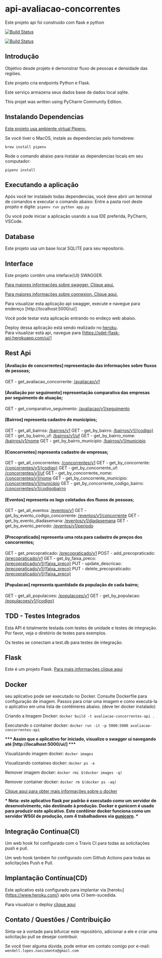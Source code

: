 # api-avaliacao-concorrentes
Este projeto api foi construido com flask e python

[![Build Status](https://travis-ci.org/sdetAutomation/flask-api.svg?branch=master)](https://travis-ci.org/sdetAutomation/flask-api)

[![Build Status](https://github.com/sdetautomation/flask-api/workflows/flask-api/badge.svg)](https://github.com/sdetAutomation/flask-api/actions)

Introdução
------------
Objetivo desde projeto é demonstrar fluxo de pessoas e densidade das regiões.

Este projeto cria endpoints Python e Flask.

Este serviço armazena seus dados base de dados local sqlite.

This projet was written using PyCharm Community Edition.   


Instalando Dependencias
-----
[Este projeto usa ambiente virtual Pipenv.](https://pipenv.readthedocs.io)

Se você tiver o MacOS, instale as dependencias pelo homebrew:

`brew install pipenv`

Rode o comando abaixo para instalar as dependencias locais em seu computador:

`pipenv install`


Executando a aplicação
----------------------
Após você ter instalado todas dependencias, você deve abrir um terminal de comandos e executar o comando abaixo:
Entre a pasta root deste projeto e digite:
`pipenv run python app.py`

Ou você pode iniciar a aplicação usando a sua IDE preferida, PyCharm, VSCode.


Database
--------
Este projeto usa um base local SQLITE para seu repositorio.  

Interface
---------
Este projeto contêm uma inteface(UI) SWAGGER.  

[Para maiores informações sobre swagger. Clique aqui.](https://swagger.io/)

[Para maiores informações sobre connexion. Clique aqui.](https://connexion.readthedocs.io/en/latest/)

Para visualizar esta aplicação api swagger, execute e navegue para endereço [http://localhost:5000/ui/]

Você pode testar esta aplicação entrando no endeço web abaixo. 

Deploy dessa aplicação está sendo realizado no [heroku](https://www.heroku.com/).  
Para visualizar está api, navegue para [https://sdet-flask-api.herokuapp.com/ui/]

Rest Api 
--------
####  [Avaliação de concorrentes] representação das informações sobre fluxos de pessoas;
GET - get_avaliacao_concorrente: [/avaliacao/v1](http://localhost:5000/avaliacao/v1)

####  [Avaliação por seguimento] representação comparativa das empresas por seguimento de atuação;
GET - get_comparativo_seguimento: [/avaliacao/v1/seguimento](http://localhost:5000/avaliacao/v1/seguimento)

####  [Bairros] representa cadastro de municipios;
GET - get_all_bairros: [/bairros/v1](http://localhost:5000/bairros/v1)
GET - get_by_bairro: [/bairros/v1/{codigo}](http://localhost:5000/bairros/v1/{codigo})
GET - get_by_bairro_uf: [/bairros/v1/uf](http://localhost:5000/bairros/v1/uf)
GET - get_by_bairro_nome: [/bairros/v1/nome](http://localhost:5000/bairros/v1/nome)
GET - get_by_bairro_municipio: [/bairros/v1/municipio](http://localhost:5000/bairros/v1/municipio)

####  [Concorrentes] representa cadastro de empresas;
GET - get_all_concorrentes: [/concorrentes/v1](http://localhost:5000/concorrentes/v1)
GET - get_by_concorrente: [/concorrentes/v1/{codigo}](http://localhost:5000/concorrentes/v1/{codigo})
GET - get_by_concorrente_uf: [/concorrentes/v1/uf](http://localhost:5000/concorrentes/v1/uf)
GET - get_by_concorrente_nome: [/concorrentes/v1/nome](http://localhost:5000/concorrentes/v1/nome)
GET - get_by_concorrente_municipio: [/concorrentes/v1/municipio](http://localhost:5000/concorrentes/v1/municipio)
GET - get_by_concorrente_codigo_bairro: [/concorrentes/v1/codigobairro](http://localhost:5000/concorrentes/v1/codigobairro)

####  [Eventos] representa os logs coletados dos fluxos de pessoas;
GET - get_all_eventos: [/eventos/v1](http://localhost:5000/eventos/v1)
GET - get_by_evento_codigo_concorrente: [/eventos/v1/concorrente](http://localhost:5000/eventos/v1/concorrente)
GET - get_by_evento_diadasemana: [/eventos/v1/diadasemana](http://localhost:5000/eventos/v1/diadasemana)
GET - get_by_evento_periodo: [/eventos/v1/periodo](http://localhost:5000/eventos/v1/periodo)

####  [Precopraticado] representa uma rota para cadastro de preços dos concorrentes;
GET - get_precopraticado: [/precopraticado/v1](http://localhost:5000/precopraticado/v1)
POST - add_precopraticado: [/precopraticado/v1](http://localhost:5000/precopraticado/v1)
GET - get_by_faixa_preco: [/precopraticado/v1/{faixa_preco}](http://localhost:5000/precopraticado/v1/{faixa_preco})
PUT - update_descricao: [/precopraticado/v1/{faixa_preco}](http://localhost:5000/precopraticado/v1/{faixa_preco})
PUT - delete_precopraticado: [/precopraticado/v1/{faixa_preco}](http://localhost:5000/precopraticado/v1/{faixa_preco})

####  [Populacao] representa quantidade da população de cada bairro;
GET - get_all_populacoes: [/populacoes/v1](http://localhost:5000/populacoes/v1)
GET - get_by_populacao: [/populacoes/v1/{codigo}](http://localhost:5000//populacoes/v1/{codigo})

TDD - Testes Integrados
-----------------------
Esta API é totalmente testada com testes de unidade e testes de integração. Por favor, veja o diretório de testes para exemplos.

Os testes se conectam a test.db para testes de integração.

    
Flask 
-----
Este é um projeto Flask. [Para mais informações clique aqui](http://flask.pocoo.org/)
    
    
Docker
-----
seu aplicativo pode ser executado no Docker. Consulte Dockerfile para configuração de imagem. Passos para criar uma imagem e como executá-la o aplicativo em uma lista de contêineres abaixo. (deve ter docker instalado)

Criando a Imagem Docker: `docker build -t avaliacao-concorrentes-api .`

Executando o container docker: `docker run -it -p 5000:5000 avaliacao-concorrentes-api`

__*** Assim que o aplicativo for iniciado, visualize o swagger ui navegando até [http://localhost:5000/ui/] ***__

Visualizando imagem docker: `docker images`

Visualizando containes docker: `docker ps -a`

Remover imagem docker: `docker rmi $(docker images -q)`

Remover container docker: `docker rm $(docker ps -aq)`

[Clique aqui para obter mais informações sobre o docker](https://docs.docker.com/)

__* Nota: este aplicativo flask por padrão é executado como um servidor de desenvolvimento, não destinado à produção. Docker e gunicorn é usado para produzir este aplicativo. Este contêiner docker funciona como um servidor WSGI de produção, com 4 trabalhadores via [gunicorn](https://gunicorn.org/). *__

   
Integração Continua(CI)
-----------------------
Um web hook foi configurado com o Travis CI para todas as solicitações push e pull.

Um web hook também foi configurado com Github Actions para todas as solicitações Push e Pull. 

Implantação Contínua(CD)
------------------------
Este aplicativo está configurado para implantar via [heroku] (https://www.heroku.com/) após uma CI bem-sucedida.

Para visualizar o deploy [clique aqui](https://acompanhamento-concorrentes.herokuapp.com/ui/)

Contato / Questões / Contribuição
---------------------------------
Sinta-se à vontade para bifurcar este repositório, adicionar a ele e criar uma solicitação pull se desejar contribuir.

Se você tiver alguma dúvida, pode entrar em contato comigo por e-mail: `wendell.lopes.nascimento@gmail.com`
